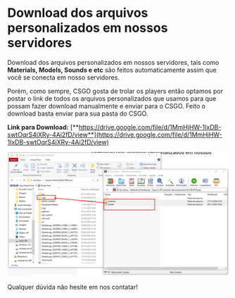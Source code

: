 # Download dos arquivos personalizados em nossos servidores

Download dos arquivos personalizados em nossos servidores, tais como **Materials, Models, Sounds e etc** são feitos automaticamente assim que você se conecta em nosso servidores.

Porém, como sempre, CSGO gosta de trolar os players então optamos por postar o link de todos os arquivos personalizados que usamos para que possam fazer download manualmente e enviar para o CSGO. Feito o download basta enviar para sua pasta do CSGO.

**Link para Download:** [**https://drive.google.com/file/d/1MmHjHW-1IxDB-swtOqrS4iXRy-4Ai2fD/view**](https://drive.google.com/file/d/1MmHjHW-1IxDB-swtOqrS4iXRy-4Ai2fD/view)

![](../.gitbook/assets/image%20%2810%29.png)

Qualquer dúvida não hesite em nos contatar!

